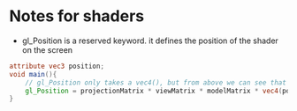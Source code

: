 # Notes for shaders

* gl_Position is a reserved keyword. it defines the position of the shader on the screen

```glsl
attribute vec3 position;
void main(){
    // gl_Position only takes a vec4(), but from above we can see that position is a vec3(), so we change it here to vec4()
    gl_Position = projectionMatrix * viewMatrix * modelMatrix * vec4(position, 1.0);
}

```

